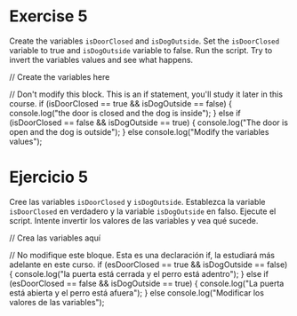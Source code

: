 # Exercise 5

Create the variables `isDoorClosed` and `isDogOutside`. Set the `isDoorClosed` variable to true and `isDogOutside` variable to false. Run the script. Try to invert the variables values and see what happens.

// Create the variables here

// Don't modify this block. This is an if statement, you'll study it later in this course.
if (isDoorClosed == true && isDogOutside == false) {
console.log("the door is closed and the dog is inside");
} else if (isDoorClosed == false && isDogOutside == true) {
console.log("The door is open and the dog is outside");
} else console.log("Modify the variables values");

# Ejercicio 5

Cree las variables `isDoorClosed` y `isDogOutside`. Establezca la variable `isDoorClosed` en verdadero y la variable `isDogOutside` en falso. Ejecute el script. Intente invertir los valores de las variables y vea qué sucede.

// Crea las variables aquí

// No modifique este bloque. Esta es una declaración if, la estudiará más adelante en este curso.
if (esDoorClosed == true && isDogOutside == false) {
console.log("la puerta está cerrada y el perro está adentro");
} else if (esDoorClosed == false && isDogOutside == true) {
console.log("La puerta está abierta y el perro está afuera");
} else console.log("Modificar los valores de las variables");